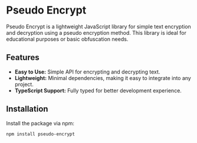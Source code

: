 # Pseudo Encrypt

Pseudo Encrypt is a lightweight JavaScript library for simple text encryption and decryption using a pseudo encryption method. This library is ideal for educational purposes or basic obfuscation needs.

## Features

- **Easy to Use:** Simple API for encrypting and decrypting text.
- **Lightweight:** Minimal dependencies, making it easy to integrate into any project.
- **TypeScript Support:** Fully typed for better development experience.

## Installation

Install the package via npm:

```bash
npm install pseudo-encrypt

